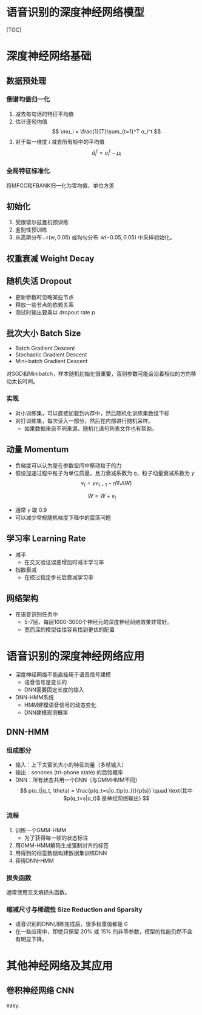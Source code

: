 # 语音识别的深度神经网络模型
[TOC]

# 深度神经网络基础
## 数据预处理
### 倒谱均值归一化
1. 减去每句话的特征平均值
2. 估计逐句均值
   $$ \mu_i = \frac{1}{T}\sum_{t=1}^T o_i^t $$
3. 对于每一维度 $i$ 减去所有帧中的平均值
   $$ \hat{o}_i^t = o_i^t - \mu_i $$

### 全局特征标准化
将MFCC和FBANK归一化为零均值、单位方差

## 初始化
1. 受限玻尔兹曼机预训练
2. 鉴别性预训练
3. 从高斯分布 $\mathcal{N}(w,0.05)$ 或均匀分布 $\mathcal{U}(-0.05,0.05)$ 中采样初始化。

## 权重衰减 Weight Decay

## 随机失活 Dropout
- 更新参数时忽略某些节点
- 释放一些节点的依赖关系
- 测试时输出要乘以 dropout rate $p$

## 批次大小 Batch Size
- Batch Gradient Descent
- Stochastic Gradient Descent
- Mini-batch Gradient Descent

对SGD和Minibatch，样本随机初始化很重要，否则参数可能会沿着相似的方向移动太长时间。

### 实现
- 对小训练集，可以直接加载到内存中，然后随机化训练集数组下标
- 对打训练集，每次读入一部分，然后在内部进行随机采样。
  - 如果数据来自不同来源，随机化语句列表文件也有帮助。

## 动量 Momentum
- 负梯度可以认为是在参数空间中移动粒子的力
- 假设加速过程中粒子为单位质量，且力衰减系数为 $\eta$，粒子动量衰减系数为 $\gamma$
$$ v_t = \gamma v_{t-1} - \eta \nabla J(W) $$

$$ W = W + v_t $$
- 通常 $\gamma$ 取 $0.9$
- 可以减少常规随机梯度下降中的震荡问题

## 学习率 Learning Rate
- 减半
  - 在交叉验证误差增加时减半学习率
- 指数衰减
  - 在经过指定步长后衰减学习率

## 网络架构
- 在语音识别任务中
  - 5-7层、每层1000-3000个神经元的深度神经网络效果非常好。
  - 宽而深的模型往往容易找到更优的配置

# 语音识别的深度神经网络应用
- 深度神经网络不能直接用于语音信号建模
  - 语音信号是变长的
  - DNN需要固定长度的输入
- DNN-HMM系统
  - HMM建模语音信号的动态变化
  - DNN建模观测概率

## DNN-HMM
### 组成部分
- 输入：上下文窗长大小的特征向量（多帧输入）
- 输出：senones (tri-phone state) 的后验概率
- DNN：所有状态共用一个DNN（与GMMHMM不同）
$$ p(o_t|q_t, \theta) = \frac{p(q_t=s|o_t)p(o_t)}{p(s)} \quad \text{其中$p(q_t=s|o_t)$ 是神经网络输出} $$

### 流程
1. 训练一个GMM-HMM
   - 为了获得每一帧的状态标注
2. 用GMM-HMM解码生成强制对齐的标签
3. 用得到的标签数据构建数据集训练DNN
4. 获得DNN-HMM

### 损失函数
通常使用交叉熵损失函数。

### 缩减尺寸与稀疏性 Size Reduction and Sparsity
- 语音识别的DNN训练完成后，很多权重值都是 $0$
- 在一些应用中，即使只保留 $20\%$ 或 $15\%$ 的非零参数，模型的性能仍然不会有明显下降。

# 其他神经网络及其应用
## 卷积神经网络 CNN
easy.
